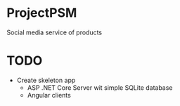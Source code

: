 # ProjectPSM

Social media service of products

# TODO

- Create skeleton app
  - ASP .NET Core Server wit simple SQLite database
  - Angular clients
